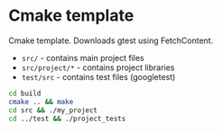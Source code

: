 # Cmake template
Cmake template. Downloads gtest using FetchContent.

- `src/` - contains main project files
- `src/project/*` - contains project libraries
- `test/src` - contains test files (googletest)

```sh
cd build
cmake .. && make
cd src && ./my_project
cd ../test && ./project_tests
```
